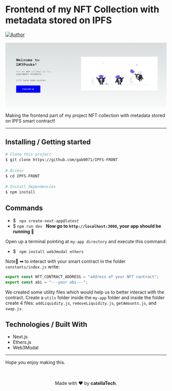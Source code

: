 <h1 aling="center">Frontend of my NFT Collection with metadata stored on IPFS</h1>

  <a href="https://github.com/gab0071" target="_blank">
    <img alt="Author" src="https://img.shields.io/badge/made%20by-CatellaTech-blueviolet?style=flat-square">
  </a>
 

  <br>
  <br>

<img src="./img/img.png">

Making the frontend part of my project NFT collection with metadata stored on IPFS smart contract!

<hr>
<h2> Installing / Getting started </h2>

```bash
# Clone this project
$ git clone https://github.com/gab0071/IPFS-FRONT

# Access
$ cd IPFS-FRONT

# Install dependencies
$ npm install

``` 

<h2>Commands</h2>

- $ ``` npx create-next-app@latest```
- $ ```npm run dev ``` 
<strong>Now go to `http://localhost:3000`, your app should be running </strong>🤘

Open up a terminal pointing at `my-app directory` and execute this command:
- $ ``` npm install web3modal ethers```

Note🚨 ➡ to interact with your smart contract in the folder `constants/index.js` write:

 ```js
export const NFT_CONTRACT_ADDRESS = "address of your NFT contract";
export const abi = "---your abi---";
```

We created some utility files which would help us to better interact with the contract. Create a `utils` folder inside the `my-app` folder and inside the folder create 4 files: `addLiquidity.js`, `removeLiquidity.js`, `getAmounts.js`, and `swap.js`.  

<h2> Technologies / Built With </h2>

- Next.js
- Ethers.js
- Web3Modal
<hr>
Hope you enjoy making this.
<br>
<br>

<p align="center">
<br/>
  Made with ❤️ by <b>catellaTech</b>.
</p>
